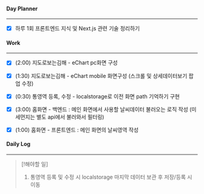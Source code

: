 
#### Day Planner
---
- [x] 하루 1회 프론트엔드 지식 및 Next.js 관련 기술 정리하기


#### Work
---
- [x] (2:00) 지도로보는김해 - eChart pc화면 구성
- [x] (1:30) 지도로보는김해 - eChart mobile 화면구성 (스크롤 및 상세데이터보기 팝업 수정)
- [x] (0:30) 통영역 등록, 수정 - localstorage로 이전 화면 path 기억하기 구현
- [x] (3:00) 홈화면 - 백엔드 : 메인 화면에서 사용할 날씨데이터 불러오는 로직 작성 (미세먼지는 별도 api에서 불러와서 필터링)
- [x] (1:00) 홈화면 - 프론트엔드 : 메인 화면의 날씨영역 작성


#### Daily Log
---
> [!해야할 일]
> 1. 통영역 등록 및 수정 시 localstorage 마지막 데이터 보관 후 저장/등록 시 이동




